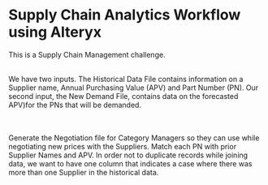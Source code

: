 # Supply Chain Analytics Workflow using Alteryx

This is a Supply Chain Management challenge.
<br>
<br>
<p>
We have two inputs.  The Historical Data File contains information on a Supplier name, Annual Purchasing Value (APV) and Part Number (PN).  Our second input, the New Demand File, contains data on the forecasted APV)for the PNs that will be demanded.
</p>
<br>
<br>
Generate the Negotiation file for Category Managers so they can use while negotiating new prices with the Suppliers. Match each PN with prior Supplier Names and APV. In order not to duplicate records while joining data, we want to have one column that indicates a case where there was more than one Supplier in the historical data.


